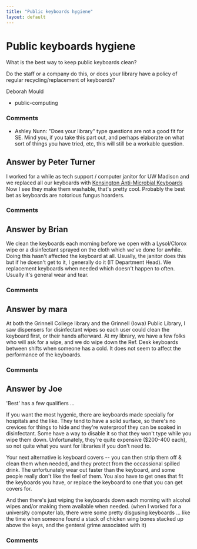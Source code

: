 ```yaml
---
title: "Public keyboards hygiene"
layout: default
---
```

Public keyboards hygiene
=====================
What is the best way to keep public keyboards clean?

Do the staff or a company do this, or does your library have a policy of
regular recycling/replacement of keyboards?

Deborah Mould

<ul class="tags"><li class="tag">public-computing</li></ul>

### Comments ###
* Ashley Nunn: "Does your library" type questions are not a good fit for SE. Mind you,
if you take this part out, and perhaps elaborate on what sort of things
you have tried, etc, this will still be a workable question.


Answer by Peter Turner
----------------
I worked for a while as tech support / computer janitor for UW Madison
and we replaced all our keyboards with [Kensington Anti-Microbial
Keyboards](http://www.kensington.com/kensington/us/us/p/1431/K64406US/antimicrobial-washable-keyboar.aspx)
Now I see they make them washable, that's pretty cool. Probably the best
bet as keyboards are notorious fungus hoarders.

### Comments ###

Answer by Brian
----------------
We clean the keyboards each morning before we open with a Lysol/Clorox
wipe or a disinfectant sprayed on the cloth which we've done for awhile.
Doing this hasn't affected the keyboard at all. Usually, the janitor
does this but if he doesn't get to it, I generally do it (IT Department
Head). We replacement keyboards when needed which doesn't happen to
often. Usually it's general wear and tear.

### Comments ###

Answer by mara
----------------
At both the Grinnell College library and the Grinnell (Iowa) Public
Library, I saw dispensers for disinfectant wipes so each user could
clean the keyboard first, or their hands afterward. At my library, we
have a few folks who will ask for a wipe, and we do wipe down the Ref.
Desk keyboards between shifts when someone has a cold. It does not seem
to affect the performance of the keyboards.

### Comments ###

Answer by Joe
----------------
'Best' has a few qualifiers ...

If you want the most hygenic, there are keyboards made specially for
hospitals and the like. They tend to have a solid surface, so there's no
crevices for things to hide and they're waterproof they can be soaked in
disinfectant. Some have a way to disable it so that they won't type
while you wipe them down. Unfortunately, they're quite expensive
(\$200-400 each), so not quite what you want for libraries if you don't
need to.

Your next alternative is keyboard covers -- you can then strip them off
& clean them when needed, and they protect from the occassional spilled
drink. The unfortunately wear out faster than the keyboard, and some
people really don't like the feel of them. You also have to get ones
that fit the keyboards you have, or replace the keyboard to one that you
can get covers for.

And then there's just wiping the keyboards down each morning with
alcohol wipes and/or making them available when needed. (when I worked
for a university computer lab, there were some pretty disgusing
keyboards ... like the time when someone found a stack of chicken wing
bones stacked up above the keys, and the genteral grime associated with
it)

### Comments ###

